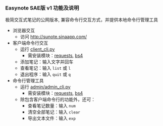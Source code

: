 ### Easynote SAE版 v1 功能及说明

极简交互式笔记的公网版本, 兼容命令行交互方式，并提供本地命令行管理工具
* 浏览器交互
    - 访问 http://sunote.sinaapp.com/
* 客户端命令行交互
    - 运行 [client_cli.py](client_cli.py)
        - 需安装模块：[requests](http://docs.python-requests.org/en/latest/), [bs4](http://www.crummy.com/software/BeautifulSoup/bs4/doc/)
    - 添加笔记：输入文字并回车
    - 查看笔记：输入 `list` 或 `l`
    - 退出程序：输入 `quit` 或 `q`
* 命令行管理工具
    - 运行 [admin/admin_cli.py](admin/admin_cli.py)
        - 需安装模块：[requests](http://docs.python-requests.org/en/latest/), [bs4](http://www.crummy.com/software/BeautifulSoup/bs4/doc/)
    - 除包含客户端命令行的功能外，还可：
        + 查看笔记数量：输入 `num`
        + 清空全部笔记：输入 `clear`
        + 导出文本文件：输入 `exp`